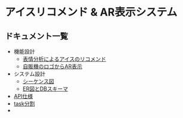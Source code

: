 # アイスリコメンド & AR表示システム



## ドキュメント一覧

- 機能設計
    - [表情分析によるアイスのリコメンド](./features/face_recommendation.md)
    - [自販機のロゴからAR表示](./features/ar_vending_machine.md)
- システム設計
    - [シーケンス図](./architecture/sequence_diagrams.md)
    - [ER図とDBスキーマ](./architecture/er_diagram.md)
- [API仕様](./api/api_spec.md)
- [task分割](./task/task.md)
- 
